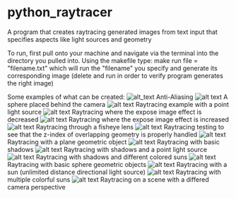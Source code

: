 # python_raytracer
A program that creates raytracing generated images from text input that specifies aspects like light sources and geometry

To run, first pull onto your machine and navigate via the terminal into the directory you pulled into.
Using the makefile type:
make run file = "filename.txt"
which will run the "filename" you specify and generate its corresponding image (delete and run in order to verify program generates the right image)

Some examples of what can be created:
![alt_text](https://github.com/samuelHurh/python_raytracer/blob/main/raytracer/aa.png?raw=true)
Anti-Aliasing
![alt text](https://github.com/samuelHurh/python_raytracer/blob/main/rasterizer/behind.png?raw=true)
A sphere placed behind the camera
![alt text](https://github.com/samuelHurh/python_raytracer/blob/main/rasterizer/bulb.png?raw=true)
Raytracing example with a point light source
![alt text](https://github.com/samuelHurh/python_raytracer/blob/main/rasterizer/expose1.png?raw=true)
Raytracing where the expose image effect is decreased
![alt text](https://github.com/samuelHurh/python_raytracer/blob/main/rasterizer/expose2.png?raw=true)
Raytracing where the expose image effect is increased
![alt text](https://github.com/samuelHurh/python_raytracer/blob/main/rasterizer/fisheye.png?raw=true)
Raytracing through a fisheye lens
![alt text](https://github.com/samuelHurh/python_raytracer/blob/main/rasterizer/overlap.png?raw=true)
Raytracing testing to see that the z-index of overlapping geometry is properly handled
![alt text](https://github.com/samuelHurh/python_raytracer/blob/main/rasterizer/plane.png?raw=true)
Raytracing with a plane geometric object
![alt text](https://github.com/samuelHurh/python_raytracer/blob/main/rasterizer/shadow-basic.png?raw=true)
Raytracing with basic shadows
![alt text](https://github.com/samuelHurh/python_raytracer/blob/main/rasterizer/shadow-bulb.png?raw=true)
Raytracing with shadows and a point light source
![alt text](https://github.com/samuelHurh/python_raytracer/blob/main/rasterizer/shadow-suns.png?raw=true)
Raytracing with shadows and different colored suns
![alt text](https://github.com/samuelHurh/python_raytracer/blob/main/rasterizer/sphere.png?raw=true)
Raytracing with basic sphere geometric objects
![alt text](https://github.com/samuelHurh/python_raytracer/blob/main/rasterizer/sun.png?raw=true)
Raytracing with a sun (unlimited distance directional light source)
![alt text](https://github.com/samuelHurh/python_raytracer/blob/main/rasterizer/suns.png?raw=true)
Raytracing with multiple colorful suns
![alt text](https://github.com/samuelHurh/python_raytracer/blob/main/rasterizer/view.png?raw=true)
Raytracing on a scene with a differed camera perspective



